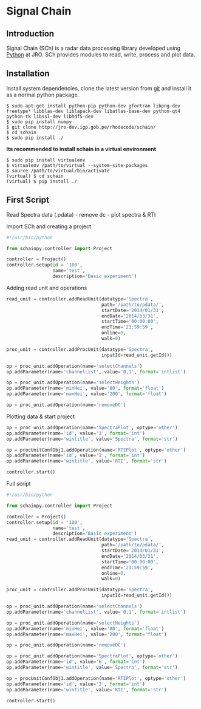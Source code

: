 # Signal Chain

## Introduction

Signal Chain (SCh) is a radar data processing library developed using [Python](www.python.org) at JRO. SCh provides modules to read, write, process and plot data.

## Installation

Install system dependencies, clone the latest version from [git](http://jro-dev.igp.gob.pe/rhodecode/schain/) and install it as a normal python package.

```
$ sudo apt-get install python-pip python-dev gfortran libpng-dev freetype* libblas-dev liblapack-dev libatlas-base-dev python-qt4 python-tk libssl-dev libhdf5-dev
$ sudo pip install numpy
$ git clone http://jro-dev.igp.gob.pe/rhodecode/schain/
$ cd schain
$ sudo pip install ./
```

**Its recommended to install schain in a virtual environment**

```
$ sudo pip install virtualenv
$ virtualenv /path/to/virtual --system-site-packages
$ source /path/to/virtual/bin/activate
(virtual) $ cd schain
(virtual) $ pip install ./
```

## First Script

Read Spectra data (.pdata) - remove dc - plot spectra & RTI

Import SCh and creating a project

```python
#!/usr/bin/python

from schainpy.controller import Project

controller = Project()
controller.setup(id = '100',
                 name='test',
                 description='Basic experiment')


```

Adding read unit and operations

```python
read_unit = controller.addReadUnit(datatype='Spectra',
                                   path='/path/to/pdata/',
                                   startDate='2014/01/31',
                                   endDate='2014/03/31',
                                   startTime='00:00:00',
                                   endTime='23:59:59',
                                   online=0,
                                   walk=0)

proc_unit = controller.addProcUnit(datatype='Spectra',
                                   inputId=read_unit.getId())

op = proc_unit.addOperation(name='selectChannels')
op.addParameter(name='channelList', value='0,1', format='intlist')

op = proc_unit.addOperation(name='selectHeights')
op.addParameter(name='minHei', value='80', format='float')
op.addParameter(name='maxHei', value='200', format='float')

op = proc_unit.addOperation(name='removeDC')

```

Plotting data & start project

```python
op = proc_unit.addOperation(name='SpectraPlot', optype='other')
op.addParameter(name='id', value='1', format='int')
op.addParameter(name='wintitle', value='Spectra', format='str')

op = procUnitConfObj1.addOperation(name='RTIPlot', optype='other')
op.addParameter(name='id', value='2', format='int')
op.addParameter(name='wintitle', value='RTI', format='str')

controller.start()

```

Full script


```python
#!/usr/bin/python

from schainpy.controller import Project

controller = Project()
controller.setup(id = '100',
                 name='test',
                 description='Basic experiment')
read_unit = controller.addReadUnit(datatype='Spectra',
                                   path='/path/to/pdata/',
                                   startDate='2014/01/31',
                                   endDate='2014/03/31',
                                   startTime='00:00:00',
                                   endTime='23:59:59',
                                   online=0,
                                   walk=0)

proc_unit = controller.addProcUnit(datatype='Spectra',
                                   inputId=read_unit.getId())

op = proc_unit.addOperation(name='selectChannels')
op.addParameter(name='channelList', value='0,1', format='intlist')

op = proc_unit.addOperation(name='selectHeights')
op.addParameter(name='minHei', value='80', format='float')
op.addParameter(name='maxHei', value='200', format='float')

op = proc_unit.addOperation(name='removeDC')

op = proc_unit.addOperation(name='SpectraPlot', optype='other')
op.addParameter(name='id', value='6', format='int')
op.addParameter(name='wintitle', value='Spectra', format='str')

op = procUnitConfObj1.addOperation(name='RTIPlot', optype='other')
op.addParameter(name='id', value='2', format='int')
op.addParameter(name='wintitle', value='RTI', format='str')

controller.start()

```
